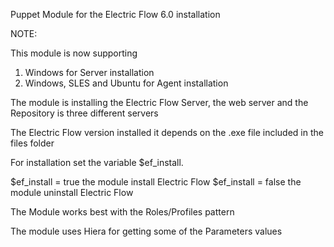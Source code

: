 Puppet Module for the Electric Flow 6.0 installation

NOTE:

This module is now supporting

1) Windows for Server installation
2) Windows, SLES and Ubuntu for Agent installation


The module is installing the Electric Flow Server, the web server and the Repository is three different servers

The Electric Flow version installed it depends on the .exe file included in the files folder

For installation set the variable $ef_install.

$ef_install =  true the module install Electric Flow
$ef_install = false the module uninstall Electric Flow


The Module works best with the Roles/Profiles pattern

The module uses Hiera for getting some of the Parameters values
